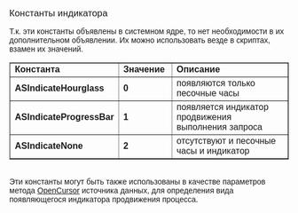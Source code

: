 ﻿<html>
<head>
<title>Константы индикатора</title>
</head>

<body>

<p><font face="Arial"><big>Константы индикатора</big></font></p>

<p><font face="Arial">Т.к. эти константы объявлены в системном ядре, 
то нет необходимости в их дополнительном объявлении. Их можно использовать везде 
в скриптах, взамен их значений.</font></p>

<table border="1">
  <tr>
    <td width="20%"><font size="3" face="Arial"><b>Константа</b></font></td>
    <td width="20%"><font size="3" face="Arial"><b>Значение</b></font></td>
    <td width="60%"><font size="3" face="Arial"><b>Описание</b></font></td>
  </tr>
  <tr>
    <td width="20%"><strong><font face="Arial">ASIndicateHourglass</font></strong></td>
    <td width="20%"><strong><font size="3" face="Arial">0</font></strong></td>
    <td width="60%"><font face="Arial">появляются только песочные часы</font></td>
  </tr>
  <tr>
    <td width="20%"><strong><font face="Arial">ASIndicateProgressBar</font></strong></td>
    <td width="20%"><strong><font size="3" face="Arial">1</font></strong></td>
    <td width="60%"><font face="Arial">появляется индикатор 
	продвижения выполнения запроса</font></td>
  </tr>
  <tr>
    <td width="20%"><strong><font face="Arial">ASIndicateNone</font></strong></td>
    <td width="20%"><strong><font size="3" face="Arial">2</font></strong></td>
    <td width="60%"><font face="Arial">отсутствуют и песочные часы и 
	индикатор</font></td>
  </tr>
</table>

<blockquote>
</blockquote>

<p><font face="Arial"><br>
Эти константы могут быть также использованы в качестве параметров метода <a
href="../Functions/ASDATA/OpenCursor.html">OpenCursor</a> источника данных, для 
определения вида появляющегося индикатора продвижения процесса.</font></p>
</body>
</html>

